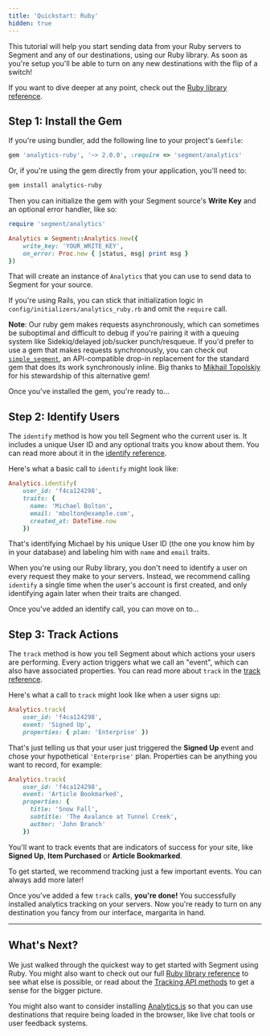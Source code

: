 ```yaml
---
title: 'Quickstart: Ruby'
hidden: true
---
```



<!-- LR 4/21/2020: TODO: none of the quickstarts actually walk you through creating the source in the workspace -->

This tutorial will help you start sending data from your Ruby servers to Segment and any of our destinations, using our Ruby library. As soon as you're setup you'll be able to turn on any new destinations with the flip of a switch!

If you want to dive deeper at any point, check out the [Ruby library reference](/docs/connections/sources/catalog/libraries/server/ruby).


## Step 1: Install the Gem

If you're using bundler, add the following line to your project's `Gemfile`:

```ruby
gem 'analytics-ruby', '~> 2.0.0', :require => 'segment/analytics'
```

Or, if you're using the gem directly from your application, you'll need to:

```bash
gem install analytics-ruby
```

Then you can initialize the gem with your Segment source's **Write Key** and an optional error handler, like so:

```ruby
require 'segment/analytics'

Analytics = Segment::Analytics.new({
    write_key: 'YOUR_WRITE_KEY',
    on_error: Proc.new { |status, msg| print msg }
})
```

That will create an instance of `Analytics` that you can use to send data to Segment for your source.

If you're using Rails, you can stick that initialization logic in `config/initializers/analytics_ruby.rb` and omit the `require` call.

**Note**: Our ruby gem makes requests asynchronously, which can sometimes be suboptimal and difficult to debug if you're pairing it with a queuing system like Sidekiq/delayed job/sucker punch/resqueue. If you'd prefer to use a gem that makes requests synchronously, you can check out [`simple_segment`](https://github.com/whatthewhat/simple_segment), an API-compatible drop-in replacement for the standard gem that does its work synchronously inline. Big thanks to [Mikhail Topolskiy](https://github.com/whatthewhat) for his stewardship of this alternative gem!

Once you've installed the gem, you're ready to...


## Step 2: Identify Users

The `identify` method is how you tell Segment who the current user is. It includes a unique User ID and any optional traits you know about them. You can read more about it in the [identify reference](/docs/connections/sources/catalog/libraries/server/ruby#identify).

Here's what a basic call to `identify` might look like:

```ruby
Analytics.identify(
    user_id: 'f4ca124298',
    traits: {
      name: 'Michael Bolton',
      email: 'mbolton@example.com',
      created_at: DateTime.now
    })
```

That's identifying Michael by his unique User ID (the one you know him by in your database) and labeling him with `name` and `email` traits.

When you're using our Ruby library, you don't need to identify a user on every request they make to your servers. Instead, we recommend calling `identify` a single time when the user's account is first created, and only identifying again later when their traits are changed.

Once you've added an identify call, you can move on to...


## Step 3: Track Actions

The `track` method is how you tell Segment about which actions your users are performing. Every action triggers what we call an "event", which can also have associated properties. You can read more about `track` in the [track reference](/docs/connections/sources/catalog/libraries/server/ruby#track).

Here's what a call to `track` might look like when a user signs up:

```ruby
Analytics.track(
    user_id: 'f4ca124298',
    event: 'Signed Up',
    properties: { plan: 'Enterprise' })
```

That's just telling us that your user just triggered the **Signed Up** event and chose your hypothetical `'Enterprise'` plan. Properties can be anything you want to record, for example:

```ruby
Analytics.track(
    user_id: 'f4ca124298',
    event: 'Article Bookmarked',
    properties: {
      title: 'Snow Fall',
      subtitle: 'The Avalance at Tunnel Creek',
      author: 'John Branch'
    })
```

You'll want to track events that are indicators of success for your site, like **Signed Up**, **Item Purchased** or **Article Bookmarked**.

To get started, we recommend tracking just a few important events. You can always add more later!

Once you've added a few `track` calls, **you're done!** You successfully installed analytics tracking on your servers. Now you're ready to turn on any destination you fancy from our interface, margarita in hand.


---


## What's Next?

We just walked through the quickest way to get started with Segment using Ruby. You might also want to check out our full [Ruby library reference](/docs/connections/sources/catalog/libraries/server/ruby) to see what else is possible, or read about the [Tracking API methods](/docs/connections/sources/catalog/libraries/server/http/) to get a sense for the bigger picture.

You might also want to consider installing [Analytics.js](/docs/connections/sources/catalog/libraries/website/javascript/quickstart) so that you can use destinations that require being loaded in the browser, like live chat tools or user feedback systems.
